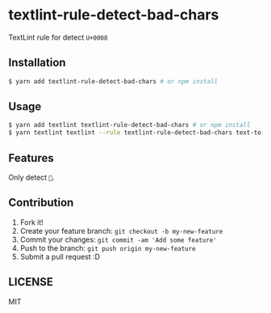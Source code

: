 # textlint-rule-detect-bad-chars

TextLint rule for detect `U+0008`

## Installation

```bash
$ yarn add textlint-rule-detect-bad-chars # or npm install
```

## Usage

```bash
$ yarn add textlint textlint-rule-detect-bad-chars # or npm install
$ yarn textlint textlint --rule textlint-rule-detect-bad-chars text-to-check.md
```

## Features

Only detect ``.

## Contribution

1. Fork it!
2. Create your feature branch: `git checkout -b my-new-feature`
3. Commit your changes: `git commit -am 'Add some feature'`
4. Push to the branch: `git push origin my-new-feature`
5. Submit a pull request :D

## LICENSE

MIT
